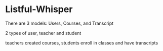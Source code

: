# Listful-Whisper

There are 3 models: Users, Courses, and Transcript

2 types of user, teacher and student

teachers created courses, students enroll in classes and have transcripts
